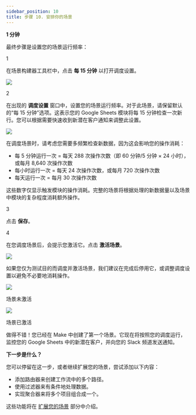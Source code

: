 ```yaml
---
sidebar_position: 10
title: 步骤 10. 安排你的场景
---
```


**1 分钟**

最终步骤是设置您的场景运行频率：

1

在场景构建器工具栏中，点击 **每 15 分钟** 以打开调度设置。

![](/img/get-started/image_016_92ce0680.png)

2

在出现的 **调度设置** 窗口中，设置您的场景运行频率。对于此场景，请保留默认的“每 15 分钟”选项。这表示您的 Google Sheets 模块将每 15 分钟检查一次新行。您可以根据需要快速收到新潜在客户通知来调整此设置。

![](/img/get-started/image_117_2120ba6e.png?format=webp)

在调度场景时，请考虑您需要多频繁检查新数据，因为这会影响您的操作消耗：

- 每 5 分钟运行一次 = 每天 288 次操作次数（即 60 分钟/5 分钟 × 24 小时），或每月 8,640 次操作次数
- 每小时运行一次 = 每天 24 次操作次数，或每月 720 次操作次数
- 每天运行一次 = 每月 30 次操作次数

这些数字仅显示触发模块的操作消耗。完整的场景将根据处理的新数据量以及场景中模块的复杂程度消耗额外操作。

3

点击 **保存**。

4

在您调度场景后，会提示您激活它。点击 **激活场景**。

![](/img/get-started/image_078_3010a132.png?format=webp)

如果您仅为测试目的而调度并激活场景，我们建议在完成后停用它，或调整调度设置以避免不必要地消耗操作。

![](/img/get-started/image_072_0e64f3f6.png?format=webp)

场景未激活

![](/img/get-started/image_005_7658b2a4.png?format=webp)

场景已激活

做得不错！您已经在 Make 中创建了第一个场景。它现在将按照您的调度运行，监控您的 Google Sheets 中的新潜在客户，并向您的 Slack 频道发送通知。

**下一步是什么？**

您可以停留在这一步，或者继续扩展您的场景，尝试添加以下内容：

- 添加路由器来创建工作流中的多个路径。
- 使用过滤器来有条件地处理数据。
- 实现聚合器来将多个项目组合成一个。

这些功能将在 [扩展您的场景](https://help.make.com/expand-your-scenario) 部分中介绍。

